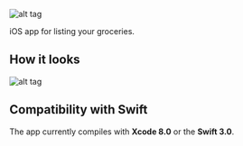 ![alt tag](https://cloud.githubusercontent.com/assets/10540496/24771310/b68a9324-1b3f-11e7-846b-a92a98ab6af8.png)

iOS app for listing your groceries.


## How it looks
![alt tag](https://cloud.githubusercontent.com/assets/10540496/24771320/c22ff49e-1b3f-11e7-9450-b54437271f04.gif)

## Compatibility with Swift
The app currently compiles with <b>Xcode 8.0</b> or the <b>Swift 3.0</b>.

